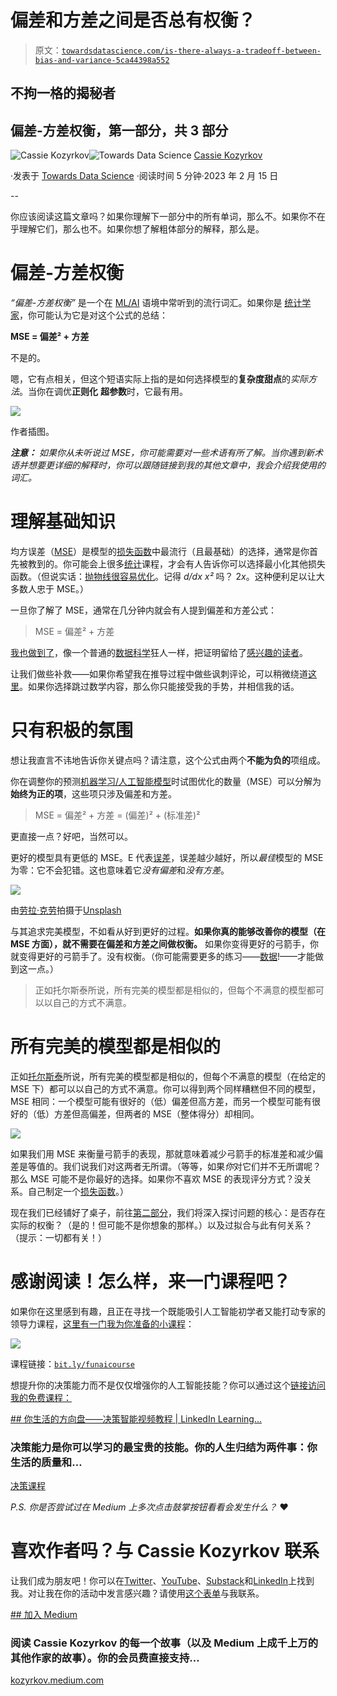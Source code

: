# 偏差和方差之间是否总有权衡？

> 原文：[`towardsdatascience.com/is-there-always-a-tradeoff-between-bias-and-variance-5ca44398a552`](https://towardsdatascience.com/is-there-always-a-tradeoff-between-bias-and-variance-5ca44398a552)

## 不拘一格的揭秘者

## 偏差-方差权衡，第一部分，共 3 部分

[](https://kozyrkov.medium.com/?source=post_page-----5ca44398a552--------------------------------)![Cassie Kozyrkov](https://kozyrkov.medium.com/?source=post_page-----5ca44398a552--------------------------------)[](https://towardsdatascience.com/?source=post_page-----5ca44398a552--------------------------------)![Towards Data Science](https://towardsdatascience.com/?source=post_page-----5ca44398a552--------------------------------) [Cassie Kozyrkov](https://kozyrkov.medium.com/?source=post_page-----5ca44398a552--------------------------------)

·发表于 [Towards Data Science](https://towardsdatascience.com/?source=post_page-----5ca44398a552--------------------------------) ·阅读时间 5 分钟·2023 年 2 月 15 日

--

你应该阅读这篇文章吗？如果你理解下一部分中的所有单词，那么不。如果你不在乎理解它们，那么也不。如果你想了解粗体部分的解释，那么是。

# 偏差-方差权衡

*“偏差-方差权衡”* 是一个在 [ML/AI](http://bit.ly/quaesita_emperor) 语境中常听到的流行词汇。如果你是 [统计学家](http://bit.ly/quaesita_statistics)，你可能认为它是对这个公式的总结：

**MSE = 偏差² + 方差**

不是的。

嗯，它有点相关，但这个短语实际上指的是如何选择模型的**复杂度甜点**的*实际方法*。当你在调优**正则化** **超参数**时，它最有用。

![](img/45a49487f48458ec80ce35b0cf1a3fd5.png)

作者插图。

***注意：*** *如果你从未听说过 MSE，你可能需要对一些术语有所了解。当你遇到新术语并想要更详细的解释时，你可以跟随链接到我的其他文章中，我会介绍我使用的词汇。*

# 理解基础知识

均方误差（[MSE](http://bit.ly/quaesita_babymse)）是模型的[损失函数](http://bit.ly/quaesita_emperorm)中最流行（且最基础）的选择，通常是你首先被教到的。你可能会上很多[统计](http://bit.ly/quaesita_statistics)课程，才会有人告诉你可以选择最小化其他损失函数。（但说实话：[抛物线很容易优化](http://bit.ly/quaesita_msefav)。记得 *d/dx* *x²* 吗？ 2*x*。这种便利足以让大多数人忠于 MSE。）

一旦你了解了 MSE，通常在几分钟内就会有人提到偏差和方差公式：

> MSE = 偏差² + 方差

[我也做到了](http://bit.ly/quaesita_lemur)，像一个普通的[数据科学](http://bit.ly/quaesita_datascim)狂人一样，把证明留给了[感兴趣的读者](https://twitter.com/kareem_carr/status/1535402776276217859?t=R60xEOxxTYkBq7mkj8CvnQ&s=09)。

让我们做些补救——如果你希望我在推导过程中做些讽刺评论，可以稍微绕道[这里](http://bit.ly/quaesita_mseformula)。如果你选择跳过数学内容，那么你只能接受我的手势，并相信我的话。

# 只有积极的氛围

想让我直言不讳地告诉你关键点吗？请注意，这个公式由两个**不能为负的**项组成。

你在调整你的预测[机器学习/人工智能模型](http://bit.ly/quaesita_emperor)时试图优化的数量（MSE）可以分解为**始终为正的项**，这些项只涉及偏差和方差。

> MSE = 偏差² + 方差 = (偏差)² + (标准差)²

更直接一点？好吧，当然可以。

更好的模型具有更低的 MSE。E 代表[误差](http://bit.ly/quaesita_msefav)，误差越少越好，所以*最佳*模型的 MSE 为零：它不会犯错。这也意味着它*没有偏差*和*没有方差*。

![](img/330c6cb9039af21d8e2b327f3fa087d2.png)

由[劳拉·克劳](https://unsplash.com/de/@laurarain?utm_source=medium&utm_medium=referral)拍摄于[Unsplash](https://unsplash.com/?utm_source=medium&utm_medium=referral)

与其追求完美模型，不如看从好到更好的过程。**如果你真的能够改善你的模型（在 MSE 方面），就不需要在偏差和方差之间做权衡。** 如果你变得更好的弓箭手，你就变得更好的弓箭手了。没有权衡。（你可能需要更多的练习——[数据](http://bit.ly/quaesita_hist)!——才能做到这一点。）

> 正如托尔斯泰所说，所有完美的模型都是相似的，但每个不满意的模型都可以以自己的方式不满意。

# 所有完美的模型都是相似的

正如[托尔斯泰](https://en.wikipedia.org/wiki/Anna_Karenina_principle)所说，所有完美的模型都是相似的，但每个不满意的模型（在给定的 MSE 下）都可以以自己的方式不满意。你可以得到两个同样糟糕但不同的模型，MSE 相同：一个模型可能有很好的（低）偏差但高方差，而另一个模型可能有很好的（低）方差但高偏差，但两者的 MSE（整体得分）却相同。

![](img/62ffc025acf5afebcf290b9c1d6c3652.png)

如果我们用 MSE 来衡量弓箭手的表现，那就意味着减少弓箭手的标准差和减少偏差是等值的。我们说我们对这两者无所谓。（等等，如果*你*对它们并不无所谓呢？那么 MSE 可能不是你最好的选择。如果你不喜欢 MSE 的表现评分方式？没关系。自己制定一个[损失函数](http://bit.ly/quaesita_emperor)。）

现在我们已经铺好了桌子，前往[第二部分](http://bit.ly/quaesita_bivar2)，我们将深入探讨问题的核心：是否存在实际的权衡？（是的！但可能不是你想象的那样。）以及过拟合与此有何关系？（提示：一切都有关！）

# 感谢阅读！怎么样，来一门课程吧？

如果你在这里感到有趣，且正在寻找一个既能吸引人工智能初学者又能打动专家的领导力课程，[这里有一门我为你准备的小课程](https://bit.ly/funaicourse)：

![](img/300b5280620ea948fc3dbffb708084d4.png)

课程链接：[`bit.ly/funaicourse`](https://bit.ly/funaicourse)

想提升你的决策能力而不是仅仅增强你的人工智能技能？你可以通过这个[链接访问我的免费课程：](https://bit.ly/decisioncourse)

[## 你生活的方向盘——决策智能视频教程 | LinkedIn Learning…](https://bit.ly/decisioncourse?source=post_page-----5ca44398a552--------------------------------)

### 决策能力是你可以学习的最宝贵的技能。你的人生归结为两件事：你生活的质量和…

[决策课程](https://bit.ly/decisioncourse?source=post_page-----5ca44398a552--------------------------------)

*P.S. 你是否尝试过在 Medium 上多次点击鼓掌按钮看看会发生什么？* ❤️

# 喜欢作者吗？与 Cassie Kozyrkov 联系

让我们成为朋友吧！你可以在[Twitter](https://twitter.com/quaesita)、[YouTube](https://www.youtube.com/channel/UCbOX--VOebPe-MMRkatFRxw)、[Substack](http://decision.substack.com)和[LinkedIn](https://www.linkedin.com/in/kozyrkov/)上找到我。对让我在你的活动中发言感兴趣？请使用[这个表单](http://bit.ly/makecassietalk)与我联系。

[## 加入 Medium](https://kozyrkov.medium.com/membership?source=post_page-----5ca44398a552--------------------------------)

### 阅读 Cassie Kozyrkov 的每一个故事（以及 Medium 上成千上万的其他作家的故事）。你的会员费直接支持…

[kozyrkov.medium.com](https://kozyrkov.medium.com/membership?source=post_page-----5ca44398a552--------------------------------)
